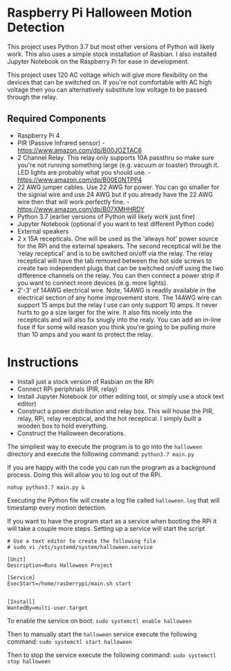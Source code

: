# Raspberry Pi Halloween Motion Detection
This project uses Python 3.7 but most other versions of Python will likely work. This also uses a simple stock installation of Rasbian.  I also installed Jupyter Notebook on the Raspberry Pi for ease in development.

This project uses 120 AC voltage which will give more flexibility on the devices that can be switched on.  If you're not comfortable with AC high voltage then you can alternatively substitute low voltage to be passed through the relay.

## Required Components
* Raspberry Pi 4
* PIR (Passive Infrared sensor) - https://www.amazon.com/dp/B00JOZTAC6
* 2 Channel Relay.  This relay only supports 10A passthru so make sure you're not running something large (e.g. vacuum or toaster) through it.  LED lights are probably what you should use. - https://www.amazon.com/dp/B00E0NTPP4
* 22 AWG jumper cables.  Use 22 AWG for power.  You can go smaller for the signial wire and use 24 AWG but if you already have the 22 AWG wire then that will work perfectly fine. - https://www.amazon.com/dp/B07XMHHRDY
* Python 3.7 (earlier versions of Python will likely work just fine)
* Jupyter Notebook (optional if you want to test different Python code)
* External speakers
* 2 x 15A recepticals.  One will be used as the 'always hot' power source for the RPi and the external speakers.  The second receptical will be the 'relay receptical' and is to be switched on/off via the relay.  The relay receptical will have the tab removed between the hot side screws to create two independent plugs that can be switched on/off using the two difference channels on the relay.  You can then connect a power strip if you want to connect more devices (e.g. more lights).
* 2'-3' of 14AWG electrical wire.  Note, 14AWG is readily available in the electrical section of any home improvement store.  The 14AWG wire can support 15 amps but the relay I use can only support 10 amps.  It never hurts to go a size larger for the wire.  It also fits nicely into the recepticals and will also fix snugly into the realy.  You can add an in-line fuse if for some wild reason you think you're going to be pulling more than 10 amps and you want to protect the relay.


# Instructions
* Install just a stock version of Rasbian on the RPi
* Connect RPi periphrials (PIR, relay)
* Install Jupyter Notebook (or other editing tool, or simply use a stock text editor)
* Construct a power distribution and relay box.  This will house the PIR, relay, RPi, relay receptical, and the hot receptical.  I simply built a wooden box to hold everything.
* Construct the Halloween decorations.

The simpliest way to execute the program is to go into the `halloween` directory and execute the following command: `python3.7 main.py`

If you are happy with the code you can run the program as a background process.  Doing this will allow you to log out of the RPi.

`nohup python3.7 main.py &`

Executing the Python file will create a log file called `halloween.log` that will timestamp every motion detection.

If you want to have the program start as a service when booting the RPi it will take a couple more steps.  Setting up a service will start the script 
```
# Use a text editor to create the following file
# sudo vi /etc/systemd/system/halloween.service

[Unit]
Description=Runs Halloween Project

[Service]
ExecStart=/home/rasberrypi/main.sh start


[Install]
WantedBy=multi-user.target
```

To enable the service on boot:
`sudo systemctl enable halloween`

Then to manually start the `halloween` service execute the following command:
`sudo systemctl start halloween`

Then to stop the service execute the following command:
`sudo systemctl stop halloween`
